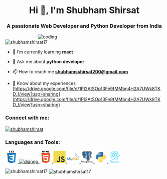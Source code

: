 <h1 align="center">Hi 👋, I'm Shubham Shirsat</h1>
<h3 align="center">A passionate Web Developer and Python Developer from India</h3>
<img align = "right" alt="coding" width="400" src="https://user-images.githubusercontent.com/74038190/229223263-cf2e4b07-2615-4f87-9c38-e37600f8381a.gif">

<p align="left"> <img src="https://komarev.com/ghpvc/?username=shubhamshirsat17&label=Profile%20views&color=0e75b6&style=flat" alt="shubhamshirsat17" /> </p>

- 🌱 I’m currently learning **react**

- 💬 Ask me about **python developer**

- 📫 How to reach me **shubhamsshirsat200@gmail.com**

- 📄 Know about my experiences [https://drive.google.com/file/d/1PI2AtSOp13Fe9fMMbn4H2A7UWk8TKD_I/view?usp=sharing](https://drive.google.com/file/d/1PI2AtSOp13Fe9fMMbn4H2A7UWk8TKD_I/view?usp=sharing)

<h3 align="left">Connect with me:</h3>
<p align="left">
<a href="https://linkedin.com/in/shubhamshirsat" target="blank"><img align="center" src="https://raw.githubusercontent.com/rahuldkjain/github-profile-readme-generator/master/src/images/icons/Social/linked-in-alt.svg" alt="shubhamshirsat" height="30" width="40" /></a>
</p>

<h3 align="left">Languages and Tools:</h3>
<p align="left"> <a href="https://www.w3schools.com/css/" target="_blank" rel="noreferrer"> <img src="https://raw.githubusercontent.com/devicons/devicon/master/icons/css3/css3-original-wordmark.svg" alt="css3" width="40" height="40"/> </a> <a href="https://www.djangoproject.com/" target="_blank" rel="noreferrer"> <img src="https://cdn.worldvectorlogo.com/logos/django.svg" alt="django" width="40" height="40"/> </a> <a href="https://www.w3.org/html/" target="_blank" rel="noreferrer"> <img src="https://raw.githubusercontent.com/devicons/devicon/master/icons/html5/html5-original-wordmark.svg" alt="html5" width="40" height="40"/> </a> <a href="https://developer.mozilla.org/en-US/docs/Web/JavaScript" target="_blank" rel="noreferrer"> <img src="https://raw.githubusercontent.com/devicons/devicon/master/icons/javascript/javascript-original.svg" alt="javascript" width="40" height="40"/> </a> <a href="https://www.mysql.com/" target="_blank" rel="noreferrer"> <img src="https://raw.githubusercontent.com/devicons/devicon/master/icons/mysql/mysql-original-wordmark.svg" alt="mysql" width="40" height="40"/> </a> <a href="https://www.postgresql.org" target="_blank" rel="noreferrer"> <img src="https://raw.githubusercontent.com/devicons/devicon/master/icons/postgresql/postgresql-original-wordmark.svg" alt="postgresql" width="40" height="40"/> </a> <a href="https://www.python.org" target="_blank" rel="noreferrer"> <img src="https://raw.githubusercontent.com/devicons/devicon/master/icons/python/python-original.svg" alt="python" width="40" height="40"/> </a> <a href="https://reactjs.org/" target="_blank" rel="noreferrer"> <img src="https://raw.githubusercontent.com/devicons/devicon/master/icons/react/react-original-wordmark.svg" alt="react" width="40" height="40"/> </a> </p>

<p><img align="left" src="https://github-readme-stats.vercel.app/api/top-langs?username=shubhamshirsat17&show_icons=true&locale=en&layout=compact" alt="shubhamshirsat17" /></p>

<p>&nbsp;<img align="center" src="https://github-readme-stats.vercel.app/api?username=shubhamshirsat17&show_icons=true&locale=en" alt="shubhamshirsat17" /></p>
